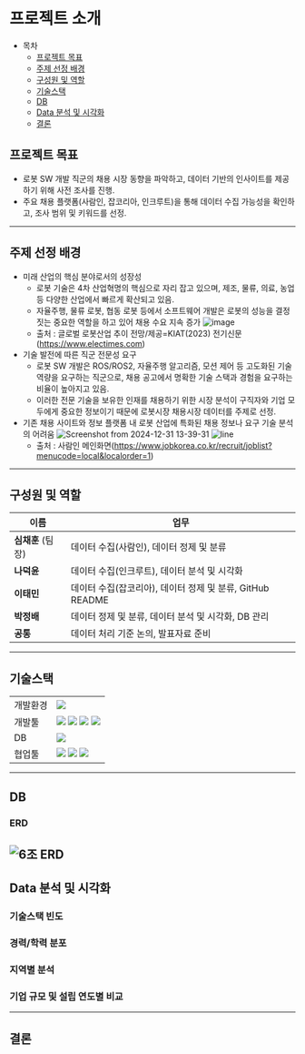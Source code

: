 # 프로젝트 소개
- 목차
  - [프로젝트 목표](#프로젝트-목표)
  - [주제 선정 배경](#주제-선정-배경)
  - [구성원 및 역할](#구성원-및-역할)
  - [기술스택](#기술스택)
  - [DB](#db)
  - [Data 분석 및 시각화](#data-분석-및-시각화)
  - [결론](#결론)

## 프로젝트 목표  
- 로봇 SW 개발 직군의 채용 시장 동향을 파악하고, 데이터 기반의 인사이트를 제공하기 위해 사전 조사를 진행.
- 주요 채용 플랫폼(사람인, 잡코리아, 인크루트)을 통해 데이터 수집 가능성을 확인하고, 조사 범위 및 키워드를 선정.

---

## 주제 선정 배경
- 미래 산업의 핵심 분야로서의 성장성
  - 로봇 기술은 4차 산업혁명의 핵심으로 자리 잡고 있으며, 제조, 물류, 의료, 농업 등 다양한 산업에서 빠르게 확산되고 있음.
  - 자율주행, 물류 로봇, 협동 로봇 등에서 소프트웨어 개발은 로봇의 성능을 결정짓는 중요한 역할을 하고 있어 채용 수요 지속 증가
![image](https://github.com/user-attachments/assets/1aed04c5-3016-41ec-bdfd-758c01e8216d)
  - 출처 : 글로벌 로봇산업 추이 전망/제공=KIAT(2023) 전기신문(https://www.electimes.com)
- 기술 발전에 따른 직군 전문성 요구
  - 로봇 SW 개발은 ROS/ROS2, 자율주행 알고리즘, 모션 제어 등 고도화된 기술 역량을 요구하는 직군으로, 채용 공고에서 명확한 기술 스택과 경험을 요구하는 비율이 높아지고 있음.
  - 이러한 전문 기술을 보유한 인재를 채용하기 위한 시장 분석이 구직자와 기업 모두에게 중요한 정보이기 때문에 로봇시장 채용시장 데이터를 주제로 선정.
- 기존 채용 사이트와 정보 플랫폼 내 로봇 산업에 특화된 채용 정보나 요구 기술 분석의 어려움
![Screenshot from 2024-12-31 13-39-31](https://github.com/user-attachments/assets/6997e06f-1790-4811-a7b5-9b46a79e6695)
![line](https://github.com/user-attachments/assets/9e53e135-aee1-4376-99ac-aca4bf49e287)
  - 출처 : 사람인 메인화면(https://www.jobkorea.co.kr/recruit/joblist?menucode=local&localorder=1)

---

## 구성원 및 역할  

| 이름       | 업무                                                         |
|------------|--------------------------------------------------------------|
| **심채훈** (팀장) | 데이터 수집(사람인), 데이터 정제 및 분류      |
| **나덕윤**  | 데이터 수집(인크루트), 데이터 분석 및 시각화 |
| **이태민**  | 데이터 수집(잡코리아), 데이터 정제 및 분류, GitHub README |
| **박정배**  | 데이터 정제 및 분류, 데이터 분석 및 시각화, DB 관리 |
| **공통**  | 데이터 처리 기준 논의, 발표자료 준비 |

---

## 기술스택

|     |     |
| --- | --- |
| 개발환경 | <img src="https://img.shields.io/badge/Ubuntu-E95420?style=for-the-badge&logo=Ubuntu&logoColor=white"> |
| 개발툴 | <img src="https://img.shields.io/badge/Python-3776AB?style=for-the-badge&logo=python&logoColor=white"> <img src="https://img.shields.io/badge/Jupyter-F37626?style=for-the-badge&logo=jupyter&logoColor=white"> <img src="https://img.shields.io/badge/Selenium-43B02A?style=for-the-badge&logo=selenium&logoColor=white"> <img src="https://img.shields.io/badge/Beautifulsoup-008080?style=for-the-badge&logo=beautifulsoup&logoColor=white"> |
| DB | <img src="https://img.shields.io/badge/MySQL-4479A1?style=for-the-badge&logo=mysql&logoColor=white"> |
| 협업툴 | <img src="https://img.shields.io/badge/Slack-4A154B?style=for-the-badge&logo=slack&logoColor=white"> <img src="https://img.shields.io/badge/Jira-0052CC?style=for-the-badge&logo=Jira&logoColor=white"> <img src="https://img.shields.io/badge/Confluence-172B4D?style=for-the-badge&logo=confluence&logoColor=white"> |

---

## DB

### ERD
![6조 ERD](https://github.com/user-attachments/assets/ce0087b5-c26d-4916-84d4-5d18fc931b41)
---

## Data 분석 및 시각화

### 기술스택 빈도

### 경력/학력 분포

### 지역별 분석

### 기업 규모 및 설립 연도별 비교

---

## 결론

